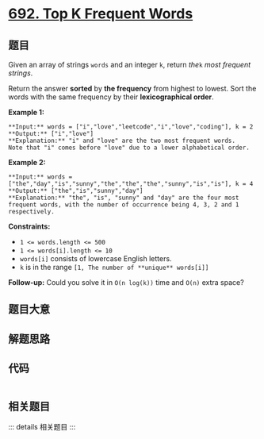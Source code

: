 # [692. Top K Frequent Words](https://leetcode.com/problems/top-k-frequent-words)

## 题目

Given an array of strings `words` and an integer `k`, return _the_`k` _most
frequent strings_.

Return the answer **sorted** by **the frequency** from highest to lowest. Sort
the words with the same frequency by their **lexicographical order**.



**Example 1:**

    
    
    **Input:** words = ["i","love","leetcode","i","love","coding"], k = 2
    **Output:** ["i","love"]
    **Explanation:** "i" and "love" are the two most frequent words.
    Note that "i" comes before "love" due to a lower alphabetical order.
    

**Example 2:**

    
    
    **Input:** words = ["the","day","is","sunny","the","the","the","sunny","is","is"], k = 4
    **Output:** ["the","is","sunny","day"]
    **Explanation:** "the", "is", "sunny" and "day" are the four most frequent words, with the number of occurrence being 4, 3, 2 and 1 respectively.
    



**Constraints:**

  * `1 <= words.length <= 500`
  * `1 <= words[i].length <= 10`
  * `words[i]` consists of lowercase English letters.
  * `k` is in the range `[1, The number of **unique** words[i]]`



**Follow-up:** Could you solve it in `O(n log(k))` time and `O(n)` extra
space?


## 题目大意

## 解题思路

## 代码

```javascript

```

## 相关题目

::: details 相关题目
:::

